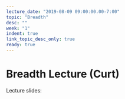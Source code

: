 ```yaml
---
lecture_date: "2019-08-09 09:00:00.00-7:00"
topic: "Breadth"
desc: ""
week: "1"
indent: true
link_topic_desc_only: true
ready: true
---
```


# Breadth Lecture (Curt)

Lecture slides:
